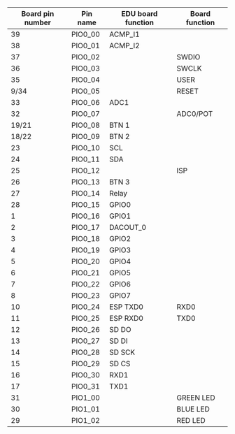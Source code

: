 <div align = "center">

| Board pin number | Pin name | EDU board function | Board function |
| -------- | ---------------- | ------------------ | -------------- |
| 39 | PIO0_00 | ACMP_I1 | |
| 38 | PIO0_01 | ACMP_I2 | |
| 37 | PIO0_02 |  | SWDIO |
| 36 | PIO0_03 |  | SWCLK |
| 35 | PIO0_04 |  | USER |
| 9/34 | PIO0_05 |  | RESET |
|33 | PIO0_06 | ADC1 | |
| 32 | PIO0_07 |  | ADC0/POT |
| 19/21 | PIO0_08 | BTN 1 |  |
| 18/22 | PIO0_09 | BTN 2 |  |
| 23 | PIO0_10 | SCL |  |
| 24 | PIO0_11 | SDA |  |
| 25 | PIO0_12 | | ISP |
| 26 | PIO0_13 | BTN 3 |  |
| 27 | PIO0_14 | Relay |  |
| 28 | PIO0_15 | GPIO0 |  |
| 1 | PIO0_16 | GPIO1 |  |
| 2 | PIO0_17 | DACOUT_0 |  |
| 3 | PIO0_18 | GPIO2 |  |
| 4 | PIO0_19 | GPIO3 |  |
| 5 | PIO0_20 | GPIO4 |  |
| 6 | PIO0_21 | GPIO5 |  |
| 7 | PIO0_22 | GPIO6 |  |
| 8 | PIO0_23 | GPIO7 |  |
| 10 | PIO0_24 | ESP TXD0 | RXD0 |
| 11 | PIO0_25 | ESP RXD0 | TXD0 |
| 12 | PIO0_26 | SD DO |  |
| 13 | PIO0_27 | SD DI |  |
| 14 | PIO0_28 | SD SCK |  |
| 15 | PIO0_29 | SD CS |  |
| 16 | PIO0_30 | RXD1 |  |
| 17 | PIO0_31 | TXD1 |  |
| 31 | PIO1_00 |  | GREEN LED |
| 30 | PIO1_01 |  | BLUE LED |
| 29 | PIO1_02 |  | RED LED |

</div>
